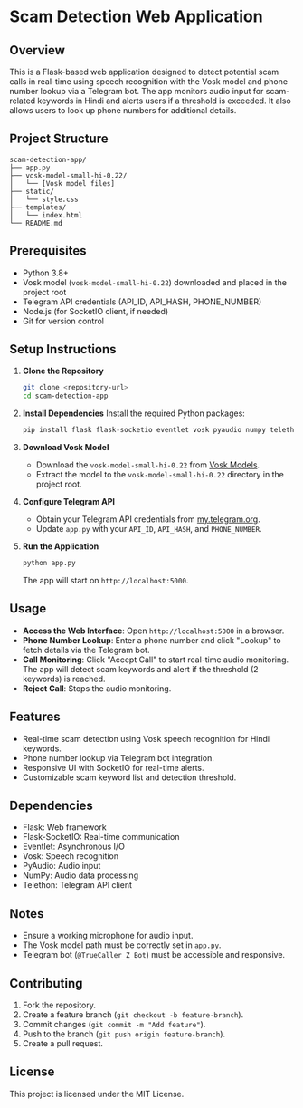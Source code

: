# Scam Detection Web Application

## Overview
This is a Flask-based web application designed to detect potential scam calls in real-time using speech recognition with the Vosk model and phone number lookup via a Telegram bot. The app monitors audio input for scam-related keywords in Hindi and alerts users if a threshold is exceeded. It also allows users to look up phone numbers for additional details.

## Project Structure
```
scam-detection-app/
├── app.py
├── vosk-model-small-hi-0.22/
│   └── [Vosk model files]
├── static/
│   └── style.css
├── templates/
│   └── index.html
└── README.md
```

## Prerequisites
- Python 3.8+
- Vosk model (`vosk-model-small-hi-0.22`) downloaded and placed in the project root
- Telegram API credentials (API_ID, API_HASH, PHONE_NUMBER)
- Node.js (for SocketIO client, if needed)
- Git for version control

## Setup Instructions
1. **Clone the Repository**
   ```bash
   git clone <repository-url>
   cd scam-detection-app
   ```

2. **Install Dependencies**
   Install the required Python packages:
   ```bash
   pip install flask flask-socketio eventlet vosk pyaudio numpy telethon
   ```

3. **Download Vosk Model**
   - Download the `vosk-model-small-hi-0.22` from [Vosk Models](https://alphacephei.com/vosk/models).
   - Extract the model to the `vosk-model-small-hi-0.22` directory in the project root.

4. **Configure Telegram API**
   - Obtain your Telegram API credentials from [my.telegram.org](https://my.telegram.org).
   - Update `app.py` with your `API_ID`, `API_HASH`, and `PHONE_NUMBER`.

5. **Run the Application**
   ```bash
   python app.py
   ```
   The app will start on `http://localhost:5000`.

## Usage
- **Access the Web Interface**: Open `http://localhost:5000` in a browser.
- **Phone Number Lookup**: Enter a phone number and click "Lookup" to fetch details via the Telegram bot.
- **Call Monitoring**: Click "Accept Call" to start real-time audio monitoring. The app will detect scam keywords and alert if the threshold (2 keywords) is reached.
- **Reject Call**: Stops the audio monitoring.

## Features
- Real-time scam detection using Vosk speech recognition for Hindi keywords.
- Phone number lookup via Telegram bot integration.
- Responsive UI with SocketIO for real-time alerts.
- Customizable scam keyword list and detection threshold.

## Dependencies
- Flask: Web framework
- Flask-SocketIO: Real-time communication
- Eventlet: Asynchronous I/O
- Vosk: Speech recognition
- PyAudio: Audio input
- NumPy: Audio data processing
- Telethon: Telegram API client

## Notes
- Ensure a working microphone for audio input.
- The Vosk model path must be correctly set in `app.py`.
- Telegram bot (`@TrueCaller_Z_Bot`) must be accessible and responsive.

## Contributing
1. Fork the repository.
2. Create a feature branch (`git checkout -b feature-branch`).
3. Commit changes (`git commit -m "Add feature"`).
4. Push to the branch (`git push origin feature-branch`).
5. Create a pull request.

## License
This project is licensed under the MIT License.